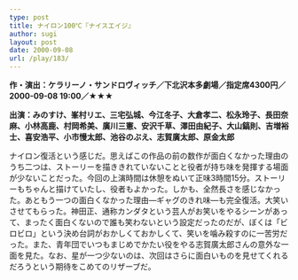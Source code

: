 ```yaml
---
type: post
title: ナイロン100℃『ナイスエイジ』
author: sugi
layout: post
date: 2000-09-08
url: /play/183/
---
```

**作・演出：ケラリーノ・サンドロヴィッチ／下北沢本多劇場／指定席4300円／2000-09-08 19:00／★★★**

**出演：みのすけ、峯村リエ、三宅弘城、今江冬子、大倉孝二、松永玲子、長田奈麻、小林高鹿、村岡希美、廣川三憲、安沢千草、澤田由紀子、大山鎬則、吉増裕士、喜安浩平、小市慢太郎、池谷のぶえ、志賀廣太郎、原金太郎**

ナイロン復活という感じだ。思えばこの作品の前の数作が面白くなかった理由のうち二つは、ストーリーを描ききれていないことと役者が持ち味を発揮する場面が少ないことだった。今回の上演時間は休憩をぬいて正味3時間15分。ストーリーもちゃんと描けていたし、役者もよかった。しかも、全然長さを感じなかった。あともう一つの面白くなかった理由―ギャグのきれ味―も完全復活。大笑いさせてもらった。神田正、通称カンダタという芸人がお笑いをやるシーンがあって、まったく面白くないので誰も笑わないという設定だったのだが、ぼくは「ビロビロ」という決め台詞がおかしくておかしくて、笑いを噛み殺すのに一苦労だった。また、青年団でいつもまじめでかたい役をやる志賀廣太郎さんの意外な一面を見た。なお、星が一つ少ないのは、次回はさらに面白いものを見せてくれるだろうという期待をこめてのリザーブだ。

